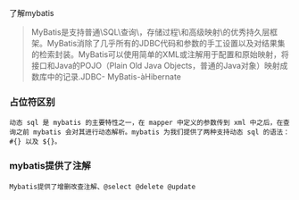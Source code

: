 了解mybatis

>MyBatis是支持普通\SQL\查询\，存储过程\和高级映射\的优秀持久层框架。MyBatis消除了几乎所有的JDBC代码和参数的手工设置以及对结果集的检索封装。MyBatis可以使用简单的XML或注解用于配置和原始映射，将接口和Java的POJO（Plain Old Java Objects，普通的Java对象）映射成数库中的记录.JDBC- MyBatis-àHibernate

### 占位符区别

```
动态 sql 是 mybatis 的主要特性之一，在 mapper 中定义的参数传到 xml 中之后，在查询之前 mybatis 会对其进行动态解析。mybatis 为我们提供了两种支持动态 sql 的语法：#{} 以及 ${}。
```

### mybatis提供了注解

```
Mybatis提供了增删改查注解、@select @delete @update
```

